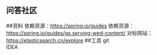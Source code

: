 ## 问答社区
##资料
依赖资源：https://spring.io/guides
依赖资源：https://spring.io/guides/gs.serving-wed-content/
对标网站：https://elasticsearch.cn/explore
##工具
git <br/>
IDEA